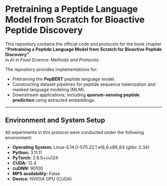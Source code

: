 # Pretraining a Peptide Language Model from Scratch for Bioactive Peptide Discovery  

This repository contains the official code and protocols for the book chapter  
**“Pretraining a Peptide Language Model from Scratch for Bioactive Peptide Discovery”**  
in *AI in Food Science: Methods and Protocols*.  

The repository provides implementations for:  
- Pretraining the **PepBERT** peptide language model.  
- Constructing dataset pipelines for peptide sequence tokenization and masked language modeling (MLM).  
- Downstream applications, including **quorum-sensing peptide prediction** using extracted embeddings.  

---

## Environment and System Setup  

All experiments in this protocol were conducted under the following environment:  

- **Operating System:** Linux-5.14.0-570.22.1.el9_6.x86_64 (glibc 2.34)  
- **Python:** 3.11.11  
- **PyTorch:** 2.6.0+cu124  
- **CUDA:** 12.4  
- **cuDNN:** 90100  
- **MPS availability:** False  
- **Device:** NVIDIA GPU (CUDA)  
